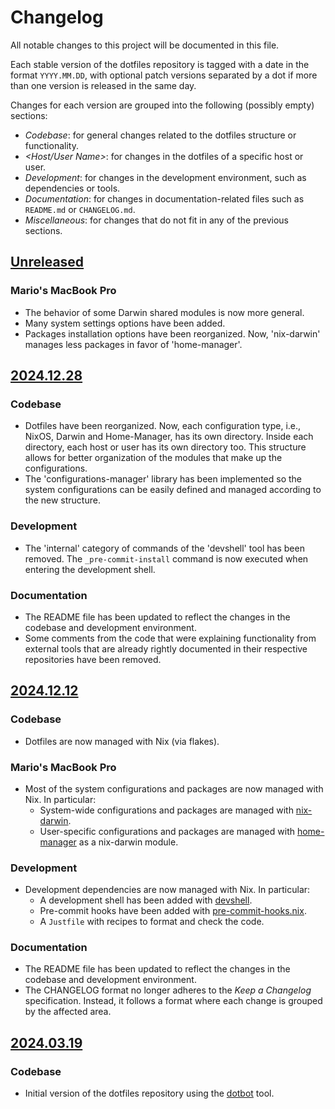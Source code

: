 # Changelog

All notable changes to this project will be documented in this file.

Each stable version of the dotfiles repository is tagged with a date in the
format `YYYY.MM.DD`, with optional patch versions separated by a dot if more
than one version is released in the same day.

Changes for each version are grouped into the following (possibly empty)
sections:

- _Codebase_: for general changes related to the dotfiles structure or
  functionality.
- _\<Host/User Name\>_: for changes in the dotfiles of a specific host or user.
- _Development_: for changes in the development environment, such as
  dependencies or tools.
- _Documentation_: for changes in documentation-related files such as
  `README.md` or `CHANGELOG.md`.
- _Miscellaneous_: for changes that do not fit in any of the previous sections.

## [Unreleased]

### Mario's MacBook Pro

- The behavior of some Darwin shared modules is now more general.
- Many system settings options have been added.
- Packages installation options have been reorganized. Now, 'nix-darwin' manages
  less packages in favor of 'home-manager'.

## [2024.12.28]

### Codebase

- Dotfiles have been reorganized. Now, each configuration type, i.e., NixOS,
  Darwin and Home-Manager, has its own directory. Inside each directory, each
  host or user has its own directory too. This structure allows for better
  organization of the modules that make up the configurations.
- The 'configurations-manager' library has been implemented so the system
  configurations can be easily defined and managed according to the new
  structure.

### Development

- The 'internal' category of commands of the 'devshell' tool has been removed.
  The `_pre-commit-install` command is now executed when entering the
  development shell.

### Documentation

- The README file has been updated to reflect the changes in the codebase and
  development environment.
- Some comments from the code that were explaining functionality from
  external tools that are already rightly documented in their respective
  repositories have been removed.

## [2024.12.12]

### Codebase

- Dotfiles are now managed with Nix (via flakes).

### Mario's MacBook Pro

- Most of the system configurations and packages are now managed with Nix. In
  particular:
  - System-wide configurations and packages are managed with
    [nix-darwin](https://github.com/LnL7/nix-darwin).
  - User-specific configurations and packages are managed with
    [home-manager](https://github.com/nix-community/home-manager) as a
    nix-darwin module.

### Development

- Development dependencies are now managed with Nix. In particular:
  - A development shell has been added with
    [devshell](https://github.com/numtide/devshell).
  - Pre-commit hooks have been added with
    [pre-commit-hooks.nix](https://github.com/cachix/pre-commit-hooks.nix/tree/master).
  - A `Justfile` with recipes to format and check the code.

### Documentation

- The README file has been updated to reflect the changes in the codebase and
  development environment.
- The CHANGELOG format no longer adheres to the _Keep a Changelog_
  specification. Instead, it follows a format where each change is grouped by
  the affected area.

## [2024.03.19]

### Codebase

- Initial version of the dotfiles repository using the
  [dotbot](https://github.com/anishathalye/dotbot) tool.

<!-- External links -->
[unreleased]:
  https://github.com/mariovagomarzal/dotfiles/compare/2024.12.28...HEAD
[2024.12.28]:
  https://github.com/mariovagomarzal/dotfiles/releases/tag/2024.12.28
[2024.12.12]:
  https://github.com/mariovagomarzal/dotfiles/releases/tag/2024.12.12
[2024.03.19]:
  https://github.com/mariovagomarzal/dotfiles/releases/tag/2024.03.19
